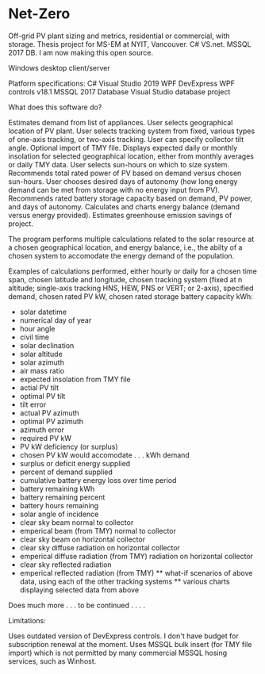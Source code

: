 # Net-Zero
Off-grid PV plant sizing and metrics, residential or commercial, with storage.  Thesis project for MS-EM at NYIT, Vancouver. C# VS.net. MSSQL 2017 DB.  I am now making this open source.

Windows desktop client/server

Platform specifications:
C# 
Visual Studio 2019
WPF
DevExpress WPF controls v18.1
MSSQL 2017 Database
Visual Studio database project

What does this software do?

Estimates demand from list of appliances.
User selects geographical location of PV plant.
User selects tracking system from fixed, various types of one-axis tracking, or two-axis tracking. User can specify collector tilt angle.
Optional import of TMY file.
Displays expected daily or monthly insolation for selected geographical location, either from monthly averages or daily TMY data.
User selects sun-hours on which to size system.
Recommends total rated power of PV based on demand versus chosen sun-hours.
User chooses desired days of autonomy (how long energy demand can be met from storage with no energy input from PV).
Recommends rated battery storage capacity based on demand, PV power, and days of autonomy.
Calculates and charts energy balance (demand versus energy provided).
Estimates greenhouse emission savings of project.

The program performs multiple calculations related to the solar resource at a chosen geographical location, and energy balance, i.e., the abilty of a chosen system to accomodate the energy demand of the population.

Examples of calculations performed, either hourly or daily for a chosen time span,  chosen latitude and longitude, chosen tracking system (fixed at n altitude; single-axis tracking HNS, HEW, PNS or VERT; or 2-axis), specified demand, chosen rated PV kW, chosen rated storage battery capacity kWh:

* solar datetime
* numerical day of year
* hour angle
* civil time
* solar declination
* solar altitude
* solar azimuth
* air mass ratio
* expected insolation from TMY file
* actial PV tilt
* optimal PV tilt
* tilt error
* actual PV azimuth
* optimal PV azimuth
* azimuth error
* required PV kW
* PV kW deficiency (or surplus)
* chosen PV kW would accomodate . . .  kWh demand
* surplus or deficit energy supplied
* percent of demand supplied
* cumulative battery energy loss over time period
* battery remaining kWh
* battery remaining percent
* battery hours remaining
* solar angle of incidence
* clear sky beam normal to collector
* emperical beam (from TMY) normal to collector
* clear sky beam on horizontal collector
* clear sky diffuse radiation on horizontal collector
* emperical diffuse radiation (from TMY) radiation on horizontal collector
* clear sky reflected radiation 
* emperical reflected radiation (from TMY) 
** what-if scenarios of above data, using each of the other tracking systems
** various charts displaying selected data from above

Does much more . . . to be continued . . . .

Limitations:

Uses outdated version of DevExpress controls. I don't have budget for subscription renewal at the moment.
Uses MSSQL bulk insert (for TMY file import) which is not permitted by many commercial MSSQL hosing services, such as Winhost. 


